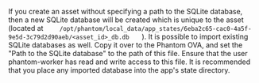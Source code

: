 [comment]: # " File: README.md"
[comment]: # "  Copyright (c) 2017-2023 Splunk Inc."
[comment]: # ""
[comment]: # "Licensed under the Apache License, Version 2.0 (the 'License');"
[comment]: # "you may not use this file except in compliance with the License."
[comment]: # "You may obtain a copy of the License at"
[comment]: # ""
[comment]: # "    http://www.apache.org/licenses/LICENSE-2.0"
[comment]: # ""
[comment]: # "Unless required by applicable law or agreed to in writing, software distributed under"
[comment]: # "the License is distributed on an 'AS IS' BASIS, WITHOUT WARRANTIES OR CONDITIONS OF ANY KIND,"
[comment]: # "either express or implied. See the License for the specific language governing permissions"
[comment]: # "and limitations under the License."
[comment]: # ""
If you create an asset without specifying a path to the SQLite database, then a new SQLite database
will be created which is unique to the asset (located at
`     /opt/phantom/local_data/app_states/6eba2c65-cac0-4a5f-9e5d-3c79d2d90aeb/<asset_id>_db.db    `
). It is possible to import existing SQLite databases as well. Copy it over to the Phantom OVA, and
set the "Path to the SQLite database" to the path of this file. Ensure that the user phantom-worker
has read and write access to this file. It is recommended that you place any imported database into
the app's state directory.
